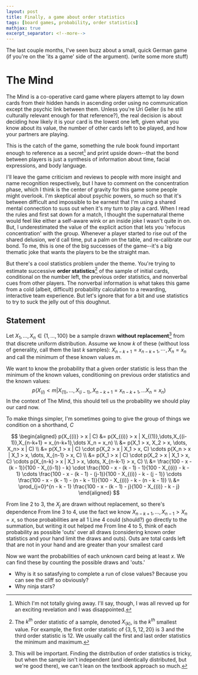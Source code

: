 ```yaml
---
layout: post
title: Finally, a game about order statistics
tags: [board games, probability, order statistics]
mathjax: true
excerpt_separator: <!--more-->
---
```


The last couple months, I've seen buzz about a small, quick German game (if you're on the 'its a game' side of the argument). (write some more stuff) 
<!--more-->

# The Mind

The Mind is a co-operative card game where players attempt to lay down cards from their hidden hands in ascending order using no communication except the psychic link between them. Unless you're Uri Geller (is he still culturally relevant enough for that reference?), the real decision is about deciding how likely it is your card is the lowest one left, given what you know about its value, the number of other cards left to be played, and how your partners are playing.

This is the catch of the game, something the rule book found important enough to reference as a secret[^1] and print upside down--that the bond between players is just a synthesis of information about time, facial expressions, and body language.

[^1]: Which I'm not totally giving away. I'll say, though, I was all revved up for an exciting revelation and I was disappointed.

I'll leave the game criticism and reviews to people with more insight and name recognition respectively, but I have to comment on the concentration phase, which I think is the center of gravity for this game some people might overlook. I'm skeptical about psychic powers, so much so that it's between difficult and impossible to be earnest that I'm using a shared mental connection to suss out when it's my turn to play a card. When I read the rules and first sat down for a match, I thought the supernatural theme would feel like either a self-aware wink or an inside joke I wasn't quite in on. But, I underestimated the value of the explicit action that lets you 'refocus concentration' with the group. Whenever a player started to rise out of the shared delusion, we'd call time, put a palm on the table, and re-calibrate our bond. To me, this is one of the big successes of the game--it's a big thematic joke that wants the players to be the straight man.

But there's a cool statistics problem under the theme. You're trying to estimate successive **order statistics**[^2] of the sample of initial cards, conditional on the number left, the previous order statistics, and nonverbal cues from other players. The nonverbal information is what takes this game from a cold (albeit, difficult) probability calculation to a rewarding, interactive team experience. But let's ignore that for a bit and use statistics to try to suck the jelly out of this doughnut.

[^2]: The $k^{th}$ order statistic of a sample, denoted $X_{(k)}$, is the $k^{th}$ smallest value. For example, the first order statistic of $\{3, 5, 12, 20\}$ is $3$ and the third order statistic is $12$. We usually call the first and last order statistics the minimum and maximum.

## Statement
Let $X_1,...,X_n \in \{1,...,100\}$ be a sample drawn **without replacement**[^3] from that discrete uniform distribution. Assume we know $k$ of these (without loss of generality, call them the last $k$ samples): $X_{n-k+1} = x_{n-k+1}, \cdots, X_n = x_n$ and call the minimum of these known values $m$. 

[^3]: This will be important. Finding the distribution of order statistics is tricky, but when the sample isn't independent (and identically distributed, but we're good there), we can't lean on the textbook approach so much.

We want to know the probability that a given order statistic is less than the minimum of the known values, conditioning on previous order statistics and the known values: 
$$p(X_{(i)} < m | X_{(1)},\dots,X_{(i-1)},X_{n-k+1} = x_{n-k+1},\dots X_n = x_n)$$ 
In the context of The Mind, this should tell us the probability we should play our card now.

To make things simpler, I'm sometimes going to give the group of things we condition on a shorthand, $C$

$$
\begin{aligned}
     p(X_{(i)} > x | C)
  &= p(X_{(i)} > x | X_{(1)},\dots,X_{(i-1)},X_{n-k+1} = x_{n-k+1},\dots X_n = x_n) \\
  &= p(X_1 > x, X_2 > x, \dots, X_n> x | C) \\
  &= p(X_1 > x | C) \cdot p(X_2 > x | X_1 > x, C) \cdots p(X_n > x | X_1 > x, \dots, X_{n-1} > x, C) \\
  &= p(X_1 > x | C) \cdot p(X_2 > x | X_1 > x, C) \cdots p(X_{n-k} > x | X_1 > x, \dots, X_{n-k-1} > x, C) \\
  &= \frac{100 - x - (k - 1)}{100 - X_{(i-1)} - k} \cdot \frac{100 - x - (k - 1) - 1}{100 - X_{(i)} - k - 1} \cdots \frac{100 - x - (k - 1) - (j-1)}{100 - X_{(i)} - k - (j - 1)} \cdots \frac{100 - x - (k - 1) - (n - k - 1)}{100 - X_{(i)} - k - (n - k - 1)} \\
  &= \prod_{j=0}^{n - k - 1} \frac{100 - x - (k - 1) - j}{100 - X_{(i)} - k - j}
\end{aligned}
$$

From line 2 to 3, the $X_j$ are drawn without replacement, so there's dependence
From line 3 to 4, use the fact we know $X_{n-k+1},\dots, X_{n-1} > X_n = x$, so those probabilities are all 1
Line 4 could (should?) go directly to the summation, but writing it out helped me
From line 4 to 5, think of each probability as possible 'outs' over all draws (considering known order statistics and your hand limit the draws and outs). Outs are total cards left that are not in your hand and are greater than your smallest card

Now we want the probabilities of each unknown card being at least $x$. We can find these by counting the possible draws and 'outs.'



* Why is it so satasfying to complete a run of close values? Because you can see the cliff so obviously?
* Why ninja stars?
